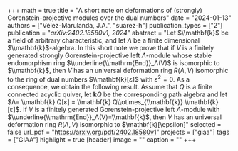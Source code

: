 +++
math = true
title = "A short note on deformations of (strongly) Gorenstein-projective modules over the dual numbers"
date = "2024-01-13"
authors = ["Vélez-Marulanda, J.A.", "suarez-h"]
publication_types = ["2"]
publication = "*arXiv:2402.18580v1, 2024*"
abstract = "Let $\\mathbf{k}$ be a field of arbitrary characteristic, and let $Λ$ be a finite dimensional $\\mathbf{k}$-algebra. In this short note we prove that if $V$ is a finitely generated strongly Gorenstein-projective left $Λ$-module whose stable endomorphism ring $\\underline{\\mathrm{End}}_Λ(V)$ is isomorphic to $\\mathbf{k}$, then $V$ has an universal deformation ring $R(Λ,V)$ isomorphic to the ring of dual numbers $\\mathbf{k}[ε]$ with $ε^2=0$. As a consequence, we obtain the following result. Assume that $Q$ is a finite connected acyclic quiver, let $\mathbf{k} Q$ be the corresponding path algebra and let $Λ= \\mathbf{k} Q[ε] = \\mathbf{k} Q\\otimes_{\\mathbf{k}} \\mathbf{k}[ε]$. If $V$ is a finitely generated Gorenstein-projective left $Λ$-module with $\\underline{\\mathrm{End}}_Λ(V)=\\mathbf{k}$, then $V$ has an universal deformation ring $R(Λ,V)$ isomorphic to $\\mathbf{k}[\\epsilon]"
selected = false
url_pdf = "https://arxiv.org/pdf/2402.18580v1"
projects = ["giaa"]
tags = ["GIAA"]
highlight = true
[header]
image = ""
caption = ""
+++

